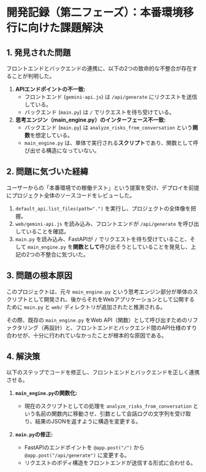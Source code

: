 # 開発記録（第二フェーズ）：本番環境移行に向けた課題解決

## 1. 発見された問題

フロントエンドとバックエンドの連携に、以下の2つの致命的な不整合が存在することが判明した。

1.  **APIエンドポイントの不一致:**
    * フロントエンド (`gemini-api.js`) は `/api/generate` にリクエストを送信している。
    * バックエンド (`main.py`) は `/` でリクエストを待ち受けている。
2.  **思考エンジン（main_engine.py）のインターフェース不一致:**
    * バックエンド (`main.py`) は `analyze_risks_from_conversation` という**関数**を想定している。
    * `main_engine.py` は、単体で実行される**スクリプト**であり、関数として呼び出せる構造になっていない。

## 2. 問題に気づいた経緯

ユーザーからの「本番環境での稼働テスト」という提案を受け、デプロイを前提にプロジェクト全体のソースコードをレビューした。

1.  `default_api.list_files(path=".")` を実行し、プロジェクトの全体像を把握。
2.  `web/gemini-api.js` を読み込み、フロントエンドが `/api/generate` を呼び出していることを確認。
3.  `main.py` を読み込み、FastAPIが `/` でリクエストを待ち受けていること、そして `main_engine.py` を**関数として**呼び出そうとしていることを発見し、上記の2つの不整合に気づいた。

## 3. 問題の根本原因

このプロジェクトは、元々 `main_engine.py` という思考エンジン部分が単体のスクリプトとして開発され、後からそれをWebアプリケーションとして公開するために `main.py` と `web/` ディレクトリが追加されたと推測される。

その際、既存の `main_engine.py` をWeb API（関数）として呼び出すためのリファクタリング（再設計）と、フロントエンドとバックエンド間のAPI仕様のすり合わせが、十分に行われていなかったことが根本的な原因である。

## 4. 解決策

以下のステップでコードを修正し、フロントエンドとバックエンドを正しく連携させる。

1.  **`main_engine.py`の関数化:**
    * 現在のスクリプトとしての処理を `analyze_risks_from_conversation` という名前の関数内に移動させ、引数として会話ログの文字列を受け取り、結果のJSONを返すように構造を変更する。

2.  **`main.py`の修正:**
    * FastAPIのエンドポイントを `@app.post("/")` から `@app.post("/api/generate")` に変更する。
    * リクエストのボディ構造をフロントエンドが送信する形式に合わせる。